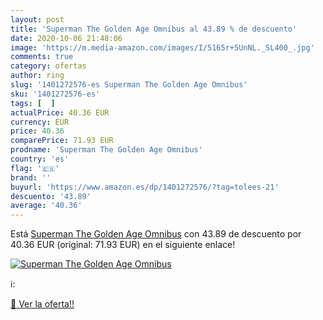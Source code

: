```yaml
---
layout: post
title: 'Superman The Golden Age Omnibus al 43.89 % de descuento'
date: 2020-10-06 21:48:06
image: 'https://m.media-amazon.com/images/I/5165r+5UnNL._SL400_.jpg'
comments: true
category: ofertas
author: ring
slug: '1401272576-es Superman The Golden Age Omnibus'
sku: '1401272576-es'
tags: [  ]
actualPrice: 40.36 EUR
currency: EUR
price: 40.36
comparePrice: 71.93 EUR
prodname: 'Superman The Golden Age Omnibus'
country: 'es'
flag: '🇪🇸'
brand: ''
buyurl: 'https://www.amazon.es/dp/1401272576/?tag=tolees-21'
descuento: '43.89'
average: '40.36'
---
```


Está [Superman The Golden Age Omnibus](https://www.amazon.es/dp/1401272576/?tag=tolees-21) con 43.89 de descuento por 40.36 EUR (original: 71.93 EUR) en el siguiente enlace!

[![Superman The Golden Age Omnibus](https://m.media-amazon.com/images/I/5165r+5UnNL._SL400_.jpg)](https://www.amazon.es/dp/1401272576/?tag=tolees-21)

ℹ️:


[🛒 Ver la oferta!!](https://www.amazon.es/dp/1401272576/?tag=tolees-21)
